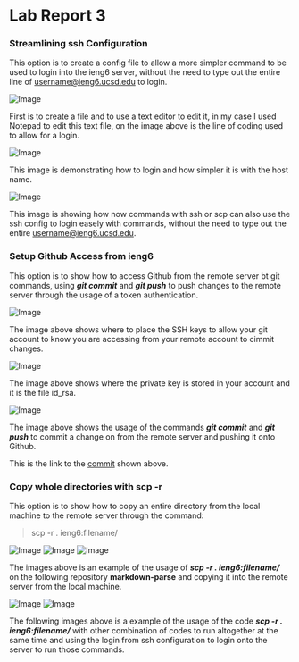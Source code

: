 # Lab Report 3
### Streamlining ssh Configuration

This option is to create a config file to allow a more simpler command to be used to login into the ieng6 server, without the need to type out the entire line of username@ieng6.ucsd.edu to login.

![Image](1-3.png)

First is to create a file and to use a text editor to edit it, in my case I used Notepad to edit this text file, on the image above is the line of coding used to allow for a login.

![Image](2-3.png)

This image is demonstrating how to login and how simpler it is with the host name.

![Image](3-3.png)

This image is showing how now commands with ssh or scp can also use the ssh config to login easely with commands, without the need to type out the entire username@ieng6.ucsd.edu.

### Setup Github Access from ieng6

This option is to show how to access Github from the remote server bt git commands, using **_git commit_** and **_git push_** to push changes to the remote server through the usage of a token authentication.

![Image](7-3.png)

The image above shows where to place the SSH keys to allow your git account to know you are accessing from your remote account to cimmit changes.

![Image](8-3.png)

The image above shows where the private key is stored in your account and it is the file id_rsa.

![Image](9-3.png)

The image above shows the usage of the commands **_git commit_** and **_git push_** to commit a change on from the remote server and pushing it onto Github.

This is the link to the [commit](https://github.com/KevinZheng2222/cse15l-lab-reports/commit/ba0d253588b09c0c42e2fb6f357f5c7b44844d8b) shown above.





### Copy whole directories with scp -r

This option is to show how to copy an entire directory from the local machine to the remote server through the command:

>scp -r . ieng6:filename/

![Image](4.1-3.png)
![Image](4.2-3.png)
![Image](5-3.png)

The images above is an example of the usage of **_scp -r . ieng6:filename/_**
on the following repository **markdown-parse** and copying it into the remote server from the local machine.

![Image](6.1-3.png)
![Image](6.2-3.png)

The following images above is a example of the usage of the code **_scp -r . ieng6:filename/_** with other combination of codes to run altogether at the same time and using the login from ssh configuration to login onto the server to run those commands.
